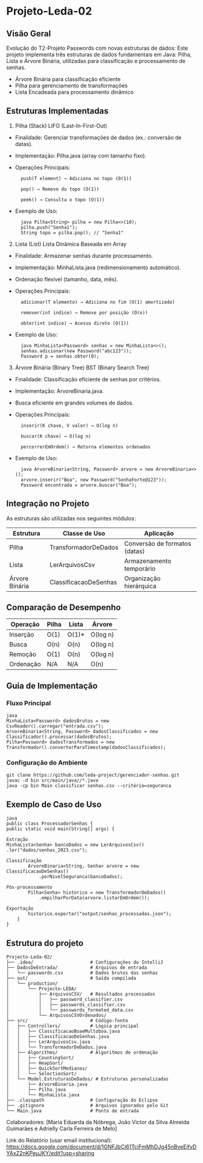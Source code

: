 # Projeto-Leda-02
## Visão Geral

Evolução do T2-Projeto Passwords com novas estruturas de dados: Este projeto implementa três estruturas de dados fundamentais em Java: Pilha, Lista e Árvore Binária, utilizadas para classificação e processamento de senhas. 
* Árvore Binária para classificação eficiente
* Pilha para gerenciamento de transformações
* Lista Encadeada para processamento dinâmico

## Estruturas Implementadas
1. Pilha (Stack)
   LIFO (Last-In-First-Out)

* Finalidade: Gerenciar transformações de dados (ex.: conversão de datas).

* Implementação: Pilha.java (array com tamanho fixo).


* Operações Principais:

        push(T element) → Adiciona no topo (O(1))

        pop() → Remove do topo (O(1))

        peek() → Consulta o topo (O(1))
* Exemplo de Uso:

        java Pilha<String> pilha = new Pilha<>(10);  
        pilha.push("Senha1");  
        String topo = pilha.pop(); // "Senha1"


2. Lista (List)
Lista Dinâmica Baseada em Array

* Finalidade: Armazenar senhas durante processamento.


* Implementação: MinhaLista.java (redimensionamento automático).


* Ordenação flexível (tamanho, data, mês).


* Operações Principais:

        adicionar(T elemento) → Adiciona no fim (O(1) amortizado)

        remover(int indice) → Remove por posição (O(n))

        obter(int indice) → Acesso direto (O(1))

* Exemplo de Uso:

        java MinhaLista<Password> senhas = new MinhaLista<>();  
        senhas.adicionar(new Password("abc123"));  
        Password p = senhas.obter(0);


3. Árvore Binária (Binary Tree)
   BST (Binary Search Tree)

* Finalidade: Classificação eficiente de senhas por critérios.


* Implementação: ArvoreBinaria.java.


* Busca eficiente em grandes volumes de dados.


* Operações Principais:

        inserir(K chave, V valor) → O(log n)

        buscar(K chave) → O(log n)

        percorrerEmOrdem() → Retorna elementos ordenados

* Exemplo de Uso:

        java ArvoreBinaria<String, Password> arvore = new ArvoreBinaria<>();  
        arvore.inserir("Boa", new Password("SenhaForte@123"));  
        Password encontrada = arvore.buscar("Boa"); 


## Integração no Projeto
As estruturas são utilizadas nos seguintes módulos:


| Estrutura       | Classe de Uso           | Aplicação                          |
|-----------------|-------------------------|-----------------------------------|
| Pilha          | TransformadorDeDados    | Conversão de formatos (datas)     |
| Lista          | LerArquivosCsv          | Armazenamento temporário          |
| Árvore Binária | ClassificacaoDeSenhas   | Organização hierárquica           |

##  Comparação de Desempenho

| Operação   | Pilha | Lista       | Árvore    |
|------------|-------|-------------|-----------|
| Inserção   | O(1)  | O(1)*       | O(log n)  |
| Busca      | O(n)  | O(n)        | O(log n)  |
| Remoção    | O(1)  | O(n)        | O(log n)  |
| Ordenação  | N/A   | N/A         | O(n)      |



## Guia de Implementação
### Fluxo Principal
    java
    MinhaLista<Password> dadosBrutos = new CsvReader().carregar("entrada.csv");
    ArvoreBinaria<String, Password> dadosClassificados = new Classificador().processar(dadosBrutos);
    Pilha<Password> dadosTransformados = new Transformador().converterParaTimestamp(dadosClassificados);
### Configuração do Ambiente


    git clone https://github.com/leda-project/gerenciador-senhas.git
    javac -d bin src/main/java//*.java
    java -cp bin Main classificar senhas.csv --critério=seguranca
## Exemplo de Caso de Uso
    java
    public class ProcessadorSenhas {
    public static void main(String[] args) { 

    Extração
    MinhaLista<Senha> bancoDados = new LerArquivosCsv()
    .ler("dados/senhas_2023.csv");
    
    Classificação
            ArvoreBinaria<String, Senha> arvore = new ClassificacaoDeSenhas()
                .porNivelSeguranca(bancoDados);

    Pós-processamento
            Pilha<Senha> historico = new TransformadorDeDados()
                .empilharPorData(arvore.listarEmOrdem());

    Exportação
            historico.exportar("output/senhas_processadas.json");
        }
    }

## Estrutura do projeto


    Projecto-Leda-02/  
    ├── .idea/                     # Configurações do IntelliJ  
    ├── DadosDeEntrada/            # Arquivos de entrada  
    │   └── passwords.csv          # Dados brutos das senhas  
    ├── out/                       # Saída compilada  
    │   └── production/  
    │       └── Projecto-LEDA/  
    │           ├── ArquivosCSV/   # Resultados processados  
    │           │   ├── password_classifier.csv  
    │           │   ├── passwords_classifier.csv  
    │           │   └── passwords_formated_data.csv  
    │           └── ArquivosCSVOrdenados/  
    ├── src/                       # Código-fonte  
    │   ├── Controllers/           # Lógica principal  
    │   │   ├── ClassificacaoBoaeMultoboa.java  
    │   │   ├── ClassificacaoDeSenhas.java  
    │   │   ├── LerArquivosCsv.java  
    │   │   └── TransformadorDeDados.java  
    │   ├── Algorithms/            # Algoritmos de ordenação  
    │   │   ├── CountingSort/  
    │   │   ├── HeapSort/  
    │   │   ├── QuickSortMedianas/  
    │   │   └── SelectionSort/  
    │   └── Model.EstruturasDeDados/ # Estruturas personalizadas  
    │       ├── ArvoreBinaria.java  
    │       ├── Pilha.java  
    │       └── MinhaLista.java  
    ├── .classpath                 # Configuração do Eclipse  
    ├── .gitignore                 # Arquivos ignorados pelo Git  
    └── Main.java                  # Ponto de entrada  

Colaboradores: [Maria Eduarda da Nóbrega, João Victor da Silva Almeida Guimarães e Adrielly Carla Ferreira de Melo]

Link do Relatório (usar email institucional): https://docs.google.com/document/d/1GNFJbCi61TcjFmMhDJg45nBveEifvDYAxZ2nKPeuJKY/edit?usp=sharing
